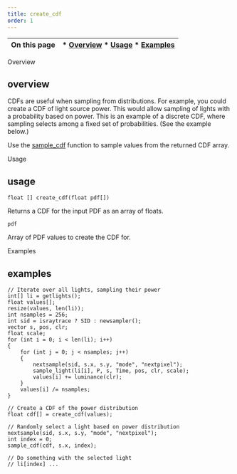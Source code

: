 ```yaml
---
title: create_cdf
order: 1
---
```

| On this page | * [Overview](#overview) * [Usage](#usage) * [Examples](#examples) |
| --- | --- |

Overview

## overview

CDFs are useful when sampling from distributions. For example, you could create a CDF of light source power. This would allow sampling of lights with a probability based on power. This is an example of a discrete CDF, where sampling selects among a fixed set of probabilities. (See the example below.)

Use the [sample_cdf](./sample_cdf "Samples a cumulative distribution function (CDF).") function to sample values from the returned CDF array.

Usage

## usage

`float [] create_cdf(float pdf[])`

Returns a CDF for the input PDF as an array of floats.

`pdf`

Array of PDF values to create the CDF for.

Examples

## examples

```vex
// Iterate over all lights, sampling their power
int[] li = getlights();
float values[];
resize(values, len(li));
int nsamples = 256;
int sid = israytrace ? SID : newsampler();
vector s, pos, clr;
float scale;
for (int i = 0; i < len(li); i++)
{
    for (int j = 0; j < nsamples; j++)
    {
        nextsample(sid, s.x, s.y, "mode", "nextpixel");
        sample_light(li[i], P, s, Time, pos, clr, scale);
        values[i] += luminance(clr);
    }
    values[i] /= nsamples;
}

// Create a CDF of the power distribution
float cdf[] = create_cdf(values);

// Randomly select a light based on power distribution
nextsample(sid, s.x, s.y, "mode", "nextpixel");
int index = 0;
sample_cdf(cdf, s.x, index);

// Do something with the selected light
// li[index] ...

```
